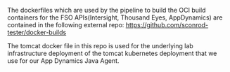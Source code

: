 The dockerfiles which are used by the pipeline to build the OCI build containers for the FSO APIs(Intersight, Thousand Eyes, AppDynamics)
are contained in the following external 
repo:
https://github.com/sconrod-tester/docker-builds

The tomcat docker file in this repo is used for the underlying lab infrastructure deployment of the 
tomcat kubernetes deployment that we use for our App Dynamics Java Agent.

